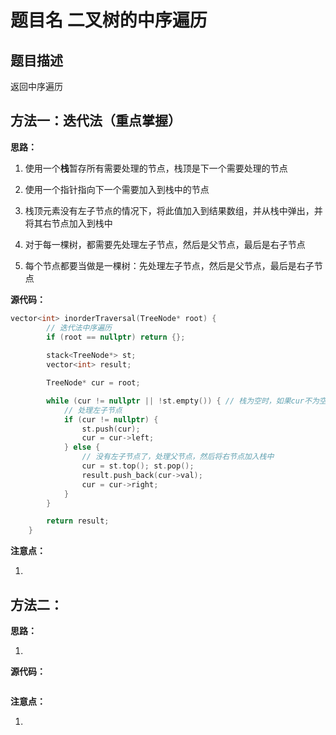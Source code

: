 # 题目名 二叉树的中序遍历

## 题目描述

返回中序遍历



## 方法一：迭代法（重点掌握）



**思路：**

1. 使用一个**栈**暂存所有需要处理的节点，栈顶是下一个需要处理的节点
1. 使用一个指针指向下一个需要加入到栈中的节点
1. 栈顶元素没有左子节点的情况下，将此值加入到结果数组，并从栈中弹出，并将其右节点加入到栈中



1. 对于每一棵树，都需要先处理左子节点，然后是父节点，最后是右子节点
2. 每个节点都要当做是一棵树：先处理左子节点，然后是父节点，最后是右子节点



**源代码：**

```cpp
vector<int> inorderTraversal(TreeNode* root) {
        // 迭代法中序遍历
        if (root == nullptr) return {};
        
        stack<TreeNode*> st;
        vector<int> result;

        TreeNode* cur = root;

        while (cur != nullptr || !st.empty()) { // 栈为空时，如果cur不为空指针，说明还有节点需要加入到栈中
            // 处理左子节点
            if (cur != nullptr) {
                st.push(cur);
                cur = cur->left;
            } else {
                // 没有左子节点了，处理父节点，然后将右节点加入栈中
                cur = st.top(); st.pop();
                result.push_back(cur->val);
                cur = cur->right;
            }
        }

        return result;  
    }
```



**注意点：**

1. 



## 方法二：



**思路：**

1. 



**源代码：**

```cpp

```



**注意点：**

1. 



